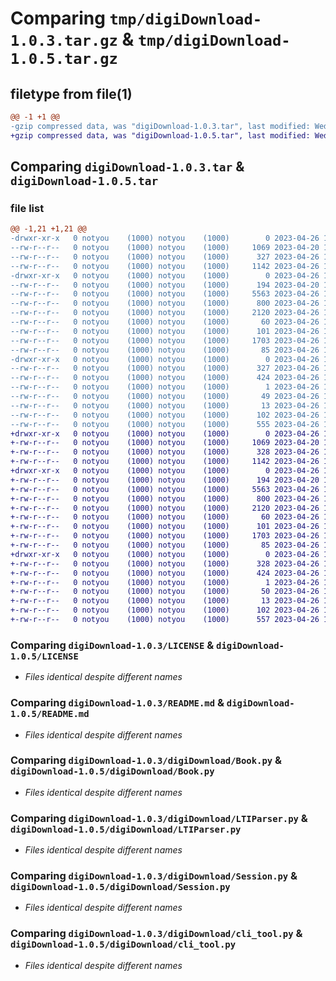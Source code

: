 # Comparing `tmp/digiDownload-1.0.3.tar.gz` & `tmp/digiDownload-1.0.5.tar.gz`

## filetype from file(1)

```diff
@@ -1 +1 @@
-gzip compressed data, was "digiDownload-1.0.3.tar", last modified: Wed Apr 26 17:17:57 2023, max compression
+gzip compressed data, was "digiDownload-1.0.5.tar", last modified: Wed Apr 26 17:22:14 2023, max compression
```

## Comparing `digiDownload-1.0.3.tar` & `digiDownload-1.0.5.tar`

### file list

```diff
@@ -1,21 +1,21 @@
-drwxr-xr-x   0 notyou    (1000) notyou    (1000)        0 2023-04-26 17:17:57.815537 digiDownload-1.0.3/
--rw-r--r--   0 notyou    (1000) notyou    (1000)     1069 2023-04-20 11:45:13.000000 digiDownload-1.0.3/LICENSE
--rw-r--r--   0 notyou    (1000) notyou    (1000)      327 2023-04-26 17:17:57.815537 digiDownload-1.0.3/PKG-INFO
--rw-r--r--   0 notyou    (1000) notyou    (1000)     1142 2023-04-26 14:37:11.000000 digiDownload-1.0.3/README.md
-drwxr-xr-x   0 notyou    (1000) notyou    (1000)        0 2023-04-26 17:17:57.815537 digiDownload-1.0.3/digiDownload/
--rw-r--r--   0 notyou    (1000) notyou    (1000)      194 2023-04-20 13:03:54.000000 digiDownload-1.0.3/digiDownload/AdBlockCookiePolicy.py
--rw-r--r--   0 notyou    (1000) notyou    (1000)     5563 2023-04-26 17:08:41.000000 digiDownload-1.0.3/digiDownload/Book.py
--rw-r--r--   0 notyou    (1000) notyou    (1000)      800 2023-04-26 17:08:41.000000 digiDownload-1.0.3/digiDownload/LTIParser.py
--rw-r--r--   0 notyou    (1000) notyou    (1000)     2120 2023-04-26 17:08:41.000000 digiDownload-1.0.3/digiDownload/Session.py
--rw-r--r--   0 notyou    (1000) notyou    (1000)       60 2023-04-26 17:16:57.000000 digiDownload-1.0.3/digiDownload/__init__.py
--rw-r--r--   0 notyou    (1000) notyou    (1000)      101 2023-04-26 17:16:57.000000 digiDownload-1.0.3/digiDownload/__main__.py
--rw-r--r--   0 notyou    (1000) notyou    (1000)     1703 2023-04-26 17:08:41.000000 digiDownload-1.0.3/digiDownload/cli_tool.py
--rw-r--r--   0 notyou    (1000) notyou    (1000)       85 2023-04-26 14:38:53.000000 digiDownload-1.0.3/digiDownload/exceptions.py
-drwxr-xr-x   0 notyou    (1000) notyou    (1000)        0 2023-04-26 17:17:57.815537 digiDownload-1.0.3/digiDownload.egg-info/
--rw-r--r--   0 notyou    (1000) notyou    (1000)      327 2023-04-26 17:17:57.000000 digiDownload-1.0.3/digiDownload.egg-info/PKG-INFO
--rw-r--r--   0 notyou    (1000) notyou    (1000)      424 2023-04-26 17:17:57.000000 digiDownload-1.0.3/digiDownload.egg-info/SOURCES.txt
--rw-r--r--   0 notyou    (1000) notyou    (1000)        1 2023-04-26 17:17:57.000000 digiDownload-1.0.3/digiDownload.egg-info/dependency_links.txt
--rw-r--r--   0 notyou    (1000) notyou    (1000)       49 2023-04-26 17:17:57.000000 digiDownload-1.0.3/digiDownload.egg-info/requires.txt
--rw-r--r--   0 notyou    (1000) notyou    (1000)       13 2023-04-26 17:17:57.000000 digiDownload-1.0.3/digiDownload.egg-info/top_level.txt
--rw-r--r--   0 notyou    (1000) notyou    (1000)      102 2023-04-26 17:17:57.815537 digiDownload-1.0.3/setup.cfg
--rw-r--r--   0 notyou    (1000) notyou    (1000)      555 2023-04-26 17:17:30.000000 digiDownload-1.0.3/setup.py
+drwxr-xr-x   0 notyou    (1000) notyou    (1000)        0 2023-04-26 17:22:14.205806 digiDownload-1.0.5/
+-rw-r--r--   0 notyou    (1000) notyou    (1000)     1069 2023-04-20 11:45:13.000000 digiDownload-1.0.5/LICENSE
+-rw-r--r--   0 notyou    (1000) notyou    (1000)      328 2023-04-26 17:22:14.205806 digiDownload-1.0.5/PKG-INFO
+-rw-r--r--   0 notyou    (1000) notyou    (1000)     1142 2023-04-26 14:37:11.000000 digiDownload-1.0.5/README.md
+drwxr-xr-x   0 notyou    (1000) notyou    (1000)        0 2023-04-26 17:22:14.205806 digiDownload-1.0.5/digiDownload/
+-rw-r--r--   0 notyou    (1000) notyou    (1000)      194 2023-04-20 13:03:54.000000 digiDownload-1.0.5/digiDownload/AdBlockCookiePolicy.py
+-rw-r--r--   0 notyou    (1000) notyou    (1000)     5563 2023-04-26 17:08:41.000000 digiDownload-1.0.5/digiDownload/Book.py
+-rw-r--r--   0 notyou    (1000) notyou    (1000)      800 2023-04-26 17:08:41.000000 digiDownload-1.0.5/digiDownload/LTIParser.py
+-rw-r--r--   0 notyou    (1000) notyou    (1000)     2120 2023-04-26 17:08:41.000000 digiDownload-1.0.5/digiDownload/Session.py
+-rw-r--r--   0 notyou    (1000) notyou    (1000)       60 2023-04-26 17:16:57.000000 digiDownload-1.0.5/digiDownload/__init__.py
+-rw-r--r--   0 notyou    (1000) notyou    (1000)      101 2023-04-26 17:16:57.000000 digiDownload-1.0.5/digiDownload/__main__.py
+-rw-r--r--   0 notyou    (1000) notyou    (1000)     1703 2023-04-26 17:08:41.000000 digiDownload-1.0.5/digiDownload/cli_tool.py
+-rw-r--r--   0 notyou    (1000) notyou    (1000)       85 2023-04-26 14:38:53.000000 digiDownload-1.0.5/digiDownload/exceptions.py
+drwxr-xr-x   0 notyou    (1000) notyou    (1000)        0 2023-04-26 17:22:14.205806 digiDownload-1.0.5/digiDownload.egg-info/
+-rw-r--r--   0 notyou    (1000) notyou    (1000)      328 2023-04-26 17:22:14.000000 digiDownload-1.0.5/digiDownload.egg-info/PKG-INFO
+-rw-r--r--   0 notyou    (1000) notyou    (1000)      424 2023-04-26 17:22:14.000000 digiDownload-1.0.5/digiDownload.egg-info/SOURCES.txt
+-rw-r--r--   0 notyou    (1000) notyou    (1000)        1 2023-04-26 17:22:14.000000 digiDownload-1.0.5/digiDownload.egg-info/dependency_links.txt
+-rw-r--r--   0 notyou    (1000) notyou    (1000)       50 2023-04-26 17:22:14.000000 digiDownload-1.0.5/digiDownload.egg-info/requires.txt
+-rw-r--r--   0 notyou    (1000) notyou    (1000)       13 2023-04-26 17:22:14.000000 digiDownload-1.0.5/digiDownload.egg-info/top_level.txt
+-rw-r--r--   0 notyou    (1000) notyou    (1000)      102 2023-04-26 17:22:14.205806 digiDownload-1.0.5/setup.cfg
+-rw-r--r--   0 notyou    (1000) notyou    (1000)      557 2023-04-26 17:21:22.000000 digiDownload-1.0.5/setup.py
```

### Comparing `digiDownload-1.0.3/LICENSE` & `digiDownload-1.0.5/LICENSE`

 * *Files identical despite different names*

### Comparing `digiDownload-1.0.3/README.md` & `digiDownload-1.0.5/README.md`

 * *Files identical despite different names*

### Comparing `digiDownload-1.0.3/digiDownload/Book.py` & `digiDownload-1.0.5/digiDownload/Book.py`

 * *Files identical despite different names*

### Comparing `digiDownload-1.0.3/digiDownload/LTIParser.py` & `digiDownload-1.0.5/digiDownload/LTIParser.py`

 * *Files identical despite different names*

### Comparing `digiDownload-1.0.3/digiDownload/Session.py` & `digiDownload-1.0.5/digiDownload/Session.py`

 * *Files identical despite different names*

### Comparing `digiDownload-1.0.3/digiDownload/cli_tool.py` & `digiDownload-1.0.5/digiDownload/cli_tool.py`

 * *Files identical despite different names*

